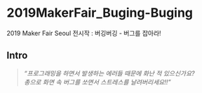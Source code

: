 # 2019MakerFair_Buging-Buging
2019 Maker Fair Seoul 전시작 : 버깅버깅 - 버그를 잡아라!

## Intro
>*“프로그래밍을 하면서 발생하는 에러들 때문에 화난 적 있으신가요?* <br>
>*총으로  화면 속 버그를 쏘면서 스트레스를 날려버리세요!!”*
